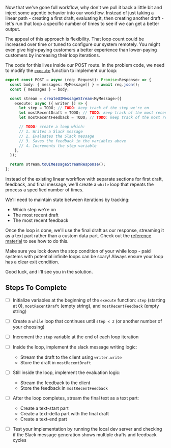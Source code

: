 Now that we've gone full workflow, why don't we pull it back a little bit and inject some agentic behavior into our workflow. Instead of just taking a linear path - creating a first draft, evaluating it, then creating another draft - let's run that loop a specific number of times to see if we can get a better output.

The appeal of this approach is flexibility. That loop count could be increased over time or tuned to configure our system remotely. You might even give high-paying customers a better experience than lower-paying customers by increasing their loop iterations.

The code for this lives inside our POST route. In the problem code, we need to modify the [`execute`](./api/chat.ts) function to implement our loop:

```ts
export const POST = async (req: Request): Promise<Response> => {
  const body: { messages: MyMessage[] } = await req.json();
  const { messages } = body;

  const stream = createUIMessageStream<MyMessage>({
    execute: async ({ writer }) => {
      let step = TODO; // TODO: keep track of the step we're on
      let mostRecentDraft = TODO; // TODO: keep track of the most recent draft
      let mostRecentFeedback = TODO; // TODO: keep track of the most recent feedback

      // TODO: create a loop which:
      // 1. Writes a Slack message
      // 2. Evaluates the Slack message
      // 3. Saves the feedback in the variables above
      // 4. Increments the step variable
    },
  });

  return stream.toUIMessageStreamResponse();
};
```

Instead of the existing linear workflow with separate sections for first draft, feedback, and final message, we'll create a `while` loop that repeats the process a specified number of times.

We'll need to maintain state between iterations by tracking:

- Which step we're on
- The most recent draft
- The most recent feedback

Once the loop is done, we'll use the final draft as our response, streaming it as a text part rather than a custom data part. Check out the [reference material](/exercises/99-reference/99.10-streaming-text-parts-by-hand/explainer/readme.md) to see how to do this.

Make sure you lock down the stop condition of your while loop - paid systems with potential infinite loops can be scary! Always ensure your loop has a clear exit condition.

Good luck, and I'll see you in the solution.

## Steps To Complete

- [ ] Initialize variables at the beginning of the `execute` function: `step` (starting at 0), `mostRecentDraft` (empty string), and `mostRecentFeedback` (empty string)

- [ ] Create a `while` loop that continues until `step < 2` (or another number of your choosing)

- [ ] Increment the `step` variable at the end of each loop iteration

- [ ] Inside the loop, implement the slack message writing logic:
  - Stream the draft to the client using `writer.write`
  - Store the draft in `mostRecentDraft`

- [ ] Still inside the loop, implement the evaluation logic:
  - Stream the feedback to the client
  - Store the feedback in `mostRecentFeedback`

- [ ] After the loop completes, stream the final text as a text part:
  - Create a text-start part
  - Create a text-delta part with the final draft
  - Create a text-end part

- [ ] Test your implementation by running the local dev server and checking if the Slack message generation shows multiple drafts and feedback cycles
